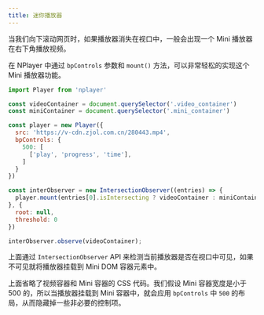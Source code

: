 ```yaml
---
title: 迷你播放器
---
```


当我们向下滚动网页时，如果播放器消失在视口中，一般会出现一个 Mini 播放器在右下角播放视频。

在 NPlayer 中通过 `bpControls` 参数和 `mount()` 方法，可以非常轻松的实现这个 Mini 播放器功能。

```js
import Player from 'nplayer'

const videoContainer = document.querySelector('.video_container')
const miniContainer = document.querySelector('.mini_container')

const player = new Player({
  src: 'https://v-cdn.zjol.com.cn/280443.mp4',
  bpControls: {
    500: [
      ['play', 'progress', 'time'],
    ]
  }
})

const interObserver = new IntersectionObserver((entries) => {
  player.mount(entries[0].isIntersecting ? videoContainer : miniContainer)
}, {
  root: null,
  threshold: 0
})

interObserver.observe(videoContainer);
```

上面通过 `IntersectionObserver` API 来检测当前播放器是否在视口中可见，如果不可见就将播放器挂载到 Mini DOM 容器元素中。

上面省略了视频容器和 Mini 容器的 CSS 代码。我们假设 Mini 容器宽度是小于 500 的，所以当播放器挂载到 Mini 容器中，就会应用 `bpControls` 中 `500` 的布局，从而隐藏掉一些非必要的控制项。

